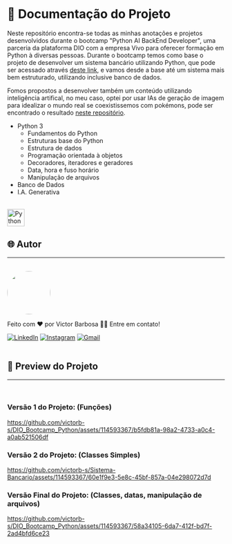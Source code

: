 # 📒 Documentação do Projeto


Neste repositório encontra-se todas as minhas anotações e projetos desenvolvidos durante o bootcamp "Python AI BackEnd Developer", uma parceria da plataforma DIO com a empresa Vivo para oferecer formação em Python à diversas pessoas. Durante o bootcamp temos como base o projeto de desenvolver um sistema bancário utilizando Python, que pode ser acessado através [deste link](https://github.com/victorb-s/DIO_Bootcamp_Python/blob/421ebd95443fc48b929744dd0c307fb2c4298ae1/Python/Projetos/SistemaV4/SistemaBancarioV4.py), e vamos desde a base até um sistema mais bem estruturado, utilizando inclusive banco de dados.

Fomos propostos a desenvolver também um conteúdo utilizando inteligência artifical, no meu caso, optei por usar IAs de geração de imagem para idealizar o mundo real se coexistissemos com pokémons, pode ser encontrado o resultado [neste repositório](https://github.com/victorb-s/lab-natty-or-not).


- Python 3
  - Fundamentos do Python
  - Estruturas base do Python
  - Estrutura de dados
  - Programação orientada à objetos
  - Decoradores, iteradores e geradores
  - Data, hora e fuso horário
  - Manipulação de arquivos
- Banco de Dados
- I.A. Generativa
  
<div style="display: inline_block"><br>
  <img align="center" alt="Python" heigth="30" width="40" src="https://cdn.jsdelivr.net/gh/devicons/devicon@latest/icons/python/python-original.svg">
</div>
  
## 🌐 Autor
---
<br>

<a href="https://www.linkedin.com/in/victor-santos-01242007111203200607/">
 <img style="border-radius: 50%" src="https://avatars.githubusercontent.com/u/114593367?s=400&u=35dad9c7030300514c27e765de70b83b4073c802&v=4" width="100px;" alt=""/>
</a>

Feito com ❤️ por Victor Barbosa 👋🏽 Entre em contato!

[![LinkedIn](https://img.shields.io/badge/LinkedIn-0077B5?style=for-the-badge&logo=linkedin&logoColor=white)](https://www.linkedin.com/in/victor-santos-01242007111203200607/)
[![Instagram](https://img.shields.io/badge/-Instagram-%23E4405F?style=for-the-badge&logo=instagram&logoColor=white)](https://www.instagram.com/vituisdev/)
[![Gmail](https://img.shields.io/badge/Gmail-333333?style=for-the-badge&logo=gmail&logoColor=red)](mailto:victorb.santos15@gmail.com)
<br>
<br>

## 🔗 Preview do Projeto
---

<br>

### Versão 1 do Projeto: (Funções)

https://github.com/victorb-s/DIO_Bootcamp_Python/assets/114593367/b5fdb81a-98a2-4733-a0c4-a0ab521506df

### Versão 2 do Projeto: (Classes Simples)

https://github.com/victorb-s/Sistema-Bancario/assets/114593367/60e1f9e3-5e8c-45bf-857a-04e298072d7d

### Versão Final do Projeto: (Classes, datas, manipulação de arquivos)

https://github.com/victorb-s/DIO_Bootcamp_Python/assets/114593367/58a34105-6da7-412f-bd7f-2ad4bfd6ce23

